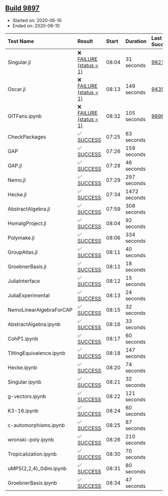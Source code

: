 ## [Build 9897](https://oscarci.mathematik.uni-kl.de/job/oscar/9897/)

* Started on: 2020-06-10
* Ended on: 2020-06-10

| Test Name    | Result | Start | Duration | Last Success | First Failure |
|:-------------|:-------|:------|:---------|:-------------|:--------------|
| Singular.jl | ❌ [FAILURE (status = 1)](https://oscarci.mathematik.uni-kl.de/job/oscar/9897/artifact/logs/build-9897/Singular.jl.log) | 08:04 | 31 seconds | [9821](https://oscarci.mathematik.uni-kl.dejob/oscar/9821/) | [9822](https://oscarci.mathematik.uni-kl.dejob/oscar/9822/) |
| Oscar.jl | ❌ [FAILURE (status = 1)](https://oscarci.mathematik.uni-kl.de/job/oscar/9897/artifact/logs/build-9897/Oscar.jl.log) | 08:13 | 149 seconds | [9435](https://oscarci.mathematik.uni-kl.dejob/oscar/9435/) | [9436](https://oscarci.mathematik.uni-kl.dejob/oscar/9436/) |
| GITFans.ipynb | ❌ [FAILURE (status = 1)](https://oscarci.mathematik.uni-kl.de/job/oscar/9897/artifact/logs/build-9897/GITFans.ipynb.log) | 08:32 | 105 seconds | [9896](https://oscarci.mathematik.uni-kl.dejob/oscar/9896/) | [9897](https://oscarci.mathematik.uni-kl.dejob/oscar/9897/) |
| CheckPackages | ✅ [SUCCESS](https://oscarci.mathematik.uni-kl.de/job/oscar/9897/artifact/logs/build-9897/CheckPackages.log) | 07:25 | 63 seconds |  |  |
| GAP | ✅ [SUCCESS](https://oscarci.mathematik.uni-kl.de/job/oscar/9897/artifact/logs/build-9897/GAP.log) | 07:26 | 159 seconds |  |  |
| GAP.jl | ✅ [SUCCESS](https://oscarci.mathematik.uni-kl.de/job/oscar/9897/artifact/logs/build-9897/GAP.jl.log) | 07:28 | 46 seconds |  |  |
| Nemo.jl | ✅ [SUCCESS](https://oscarci.mathematik.uni-kl.de/job/oscar/9897/artifact/logs/build-9897/Nemo.jl.log) | 07:29 | 297 seconds |  |  |
| Hecke.jl | ✅ [SUCCESS](https://oscarci.mathematik.uni-kl.de/job/oscar/9897/artifact/logs/build-9897/Hecke.jl.log) | 07:34 | 1472 seconds |  |  |
| AbstractAlgebra.jl | ✅ [SUCCESS](https://oscarci.mathematik.uni-kl.de/job/oscar/9897/artifact/logs/build-9897/AbstractAlgebra.jl.log) | 07:59 | 308 seconds |  |  |
| HomalgProject.jl | ✅ [SUCCESS](https://oscarci.mathematik.uni-kl.de/job/oscar/9897/artifact/logs/build-9897/HomalgProject.jl.log) | 08:04 | 92 seconds |  |  |
| Polymake.jl | ✅ [SUCCESS](https://oscarci.mathematik.uni-kl.de/job/oscar/9897/artifact/logs/build-9897/Polymake.jl.log) | 08:06 | 334 seconds |  |  |
| GroupAtlas.jl | ✅ [SUCCESS](https://oscarci.mathematik.uni-kl.de/job/oscar/9897/artifact/logs/build-9897/GroupAtlas.jl.log) | 08:11 | 40 seconds |  |  |
| GroebnerBasis.jl | ✅ [SUCCESS](https://oscarci.mathematik.uni-kl.de/job/oscar/9897/artifact/logs/build-9897/GroebnerBasis.jl.log) | 08:12 | 18 seconds |  |  |
| JuliaInterface | ✅ [SUCCESS](https://oscarci.mathematik.uni-kl.de/job/oscar/9897/artifact/logs/build-9897/JuliaInterface.log) | 08:12 | 15 seconds |  |  |
| JuliaExperimental | ✅ [SUCCESS](https://oscarci.mathematik.uni-kl.de/job/oscar/9897/artifact/logs/build-9897/JuliaExperimental.log) | 08:13 | 24 seconds |  |  |
| NemoLinearAlgebraForCAP | ✅ [SUCCESS](https://oscarci.mathematik.uni-kl.de/job/oscar/9897/artifact/logs/build-9897/NemoLinearAlgebraForCAP.log) | 08:15 | 32 seconds |  |  |
| AbstractAlgebra.ipynb | ✅ [SUCCESS](https://oscarci.mathematik.uni-kl.de/job/oscar/9897/artifact/logs/build-9897/AbstractAlgebra.ipynb.log) | 08:16 | 33 seconds |  |  |
| CohP1.ipynb | ✅ [SUCCESS](https://oscarci.mathematik.uni-kl.de/job/oscar/9897/artifact/logs/build-9897/CohP1.ipynb.log) | 08:17 | 60 seconds |  |  |
| TiltingEquivalence.ipynb | ✅ [SUCCESS](https://oscarci.mathematik.uni-kl.de/job/oscar/9897/artifact/logs/build-9897/TiltingEquivalence.ipynb.log) | 08:18 | 147 seconds |  |  |
| Hecke.ipynb | ✅ [SUCCESS](https://oscarci.mathematik.uni-kl.de/job/oscar/9897/artifact/logs/build-9897/Hecke.ipynb.log) | 08:20 | 74 seconds |  |  |
| Singular.ipynb | ✅ [SUCCESS](https://oscarci.mathematik.uni-kl.de/job/oscar/9897/artifact/logs/build-9897/Singular.ipynb.log) | 08:21 | 32 seconds |  |  |
| g-vectors.ipynb | ✅ [SUCCESS](https://oscarci.mathematik.uni-kl.de/job/oscar/9897/artifact/logs/build-9897/g-vectors.ipynb.log) | 08:22 | 121 seconds |  |  |
| K3-16.ipynb | ✅ [SUCCESS](https://oscarci.mathematik.uni-kl.de/job/oscar/9897/artifact/logs/build-9897/K3-16.ipynb.log) | 08:24 | 60 seconds |  |  |
| c-automorphisms.ipynb | ✅ [SUCCESS](https://oscarci.mathematik.uni-kl.de/job/oscar/9897/artifact/logs/build-9897/c-automorphisms.ipynb.log) | 08:25 | 87 seconds |  |  |
| wronski-poly.ipynb | ✅ [SUCCESS](https://oscarci.mathematik.uni-kl.de/job/oscar/9897/artifact/logs/build-9897/wronski-poly.ipynb.log) | 08:26 | 210 seconds |  |  |
| Tropicalization.ipynb | ✅ [SUCCESS](https://oscarci.mathematik.uni-kl.de/job/oscar/9897/artifact/logs/build-9897/Tropicalization.ipynb.log) | 08:30 | 70 seconds |  |  |
| uMPS(2,2,4)_0dim.ipynb | ✅ [SUCCESS](https://oscarci.mathematik.uni-kl.de/job/oscar/9897/artifact/logs/build-9897/uMPS-2-2-4-_0dim.ipynb.log) | 08:31 | 80 seconds |  |  |
| GroebnerBasis.ipynb | ✅ [SUCCESS](https://oscarci.mathematik.uni-kl.de/job/oscar/9897/artifact/logs/build-9897/GroebnerBasis.ipynb.log) | 08:34 | 47 seconds |  |  |
